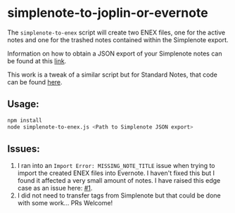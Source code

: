 # simplenote-to-joplin-or-evernote
The `simplenote-to-enex` script will create two ENEX files, one for the active notes and one for the trashed notes contained within the Simplenote export.

Information on how to obtain a JSON export of your Simplenote notes can be found at this [link](https://simplenote.com/help/#export).

This work is a tweak of a similar script but for Standard Notes, that code can be found [here](https://github.com/tanrax/standard-notes-to-evernote-or-joplin).

## Usage:

```bash
npm install
node simplenote-to-enex.js <Path to Simplenote JSON export>
```

## Issues:

1. I ran into an `Import Error: MISSING_NOTE_TITLE` issue when trying to import the created ENEX files into Evernote. I haven't fixed this but I found it affected a very small amount of notes. I have raised this edge case as an issue here: [#1](https://github.com/README1ST/simplenote-to-joplin-or-evernote/issues/1).
2. I did not need to transfer tags from Simplenote but that could be done with some work... PRs Welcome!

